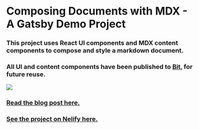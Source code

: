 # Composing Documents with MDX - A Gatsby Demo Project

### This project uses React UI components and MDX content components to compose and style a markdown document.

### All UI and content components have been published to [Bit](https://bit.dev/eden/markdown-components), for future reuse.

![](https://user-images.githubusercontent.com/49904302/85626806-3fbd7b00-b676-11ea-8805-f962c256c33d.png)


### [Read the blog post here.](https://blog.bitsrc.io/composing-documents-with-mdx-markdown-for-the-component-era-ed9d87142703)

### [See the project on Nelify here.](https://mdx-gatsby-demo.netlify.app/)
